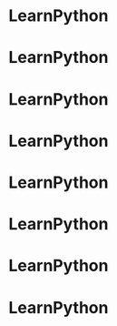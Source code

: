 # LearnPython
# LearnPython
# LearnPython
# LearnPython
# LearnPython
# LearnPython
# LearnPython
# LearnPython
